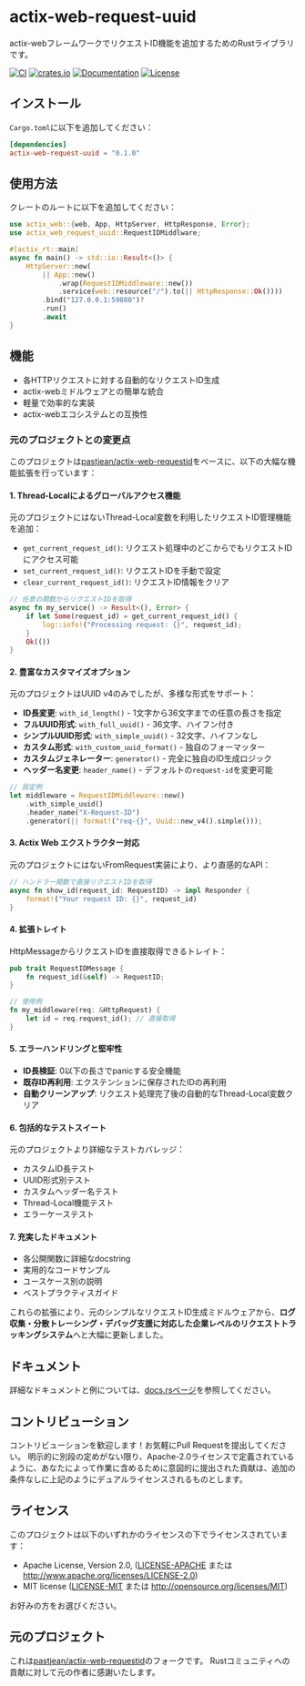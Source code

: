 # actix-web-request-uuid

actix-webフレームワークでリクエストID機能を追加するためのRustライブラリです。

[![CI](https://github.com/YusukeYoshida8849/actix-web-request-uuid/workflows/CI/badge.svg)](https://github.com/YusukeYoshida8849/actix-web-request-uuid/actions?query=workflow%3ACI)
[![crates.io](https://img.shields.io/crates/v/actix-web-request-uuid)](https://crates.io/crates/actix-web-request-uuid)
[![Documentation](https://docs.rs/actix-web-request-uuid/badge.svg)](https://docs.rs/actix-web-request-uuid)
[![License](https://img.shields.io/crates/l/actix-web-request-uuid)](https://github.com/YusukeYoshida8849/actix-web-request-uuid#license)

## インストール

`Cargo.toml`に以下を追加してください：

```toml
[dependencies]
actix-web-request-uuid = "0.1.0"
```

## 使用方法

クレートのルートに以下を追加してください：

```rust
use actix_web::{web, App, HttpServer, HttpResponse, Error};
use actix_web_request_uuid::RequestIDMiddlware;

#[actix_rt::main]
async fn main() -> std::io::Result<()> {
    HttpServer::new(
        || App::new()
            .wrap(RequestIDMiddleware::new())
            .service(web::resource("/").to(|| HttpResponse::Ok())))
        .bind("127.0.0.1:59880")?
        .run()
        .await
}
```

## 機能

- 各HTTPリクエストに対する自動的なリクエストID生成
- actix-webミドルウェアとの簡単な統合
- 軽量で効率的な実装
- actix-webエコシステムとの互換性

### 元のプロジェクトとの変更点

このプロジェクトは[pastjean/actix-web-requestid](https://github.com/pastjean/actix-web-requestid)をベースに、以下の大幅な機能拡張を行っています：

#### 1. **Thread-Localによるグローバルアクセス機能**
元のプロジェクトにはないThread-Local変数を利用したリクエストID管理機能を追加：

- `get_current_request_id()`: リクエスト処理中のどこからでもリクエストIDにアクセス可能
- `set_current_request_id()`: リクエストIDを手動で設定
- `clear_current_request_id()`: リクエストID情報をクリア

```rust
// 任意の関数からリクエストIDを取得
async fn my_service() -> Result<(), Error> {
    if let Some(request_id) = get_current_request_id() {
        log::info!("Processing request: {}", request_id);
    }
    Ok(())
}
```

#### 2. **豊富なカスタマイズオプション**
元のプロジェクトはUUID v4のみでしたが、多様な形式をサポート：

- **ID長変更**: `with_id_length()` - 1文字から36文字までの任意の長さを指定
- **フルUUID形式**: `with_full_uuid()` - 36文字、ハイフン付き
- **シンプルUUID形式**: `with_simple_uuid()` - 32文字、ハイフンなし
- **カスタム形式**: `with_custom_uuid_format()` - 独自のフォーマッター
- **カスタムジェネレーター**: `generator()` - 完全に独自のID生成ロジック
- **ヘッダー名変更**: `header_name()` - デフォルトの`request-id`を変更可能

```rust
// 設定例
let middleware = RequestIDMiddleware::new()
    .with_simple_uuid()
    .header_name("X-Request-ID")
    .generator(|| format!("req-{}", Uuid::new_v4().simple()));
```

#### 3. **Actix Web エクストラクター対応**
元のプロジェクトにはないFromRequest実装により、より直感的なAPI：

```rust
// ハンドラー関数で直接リクエストIDを取得
async fn show_id(request_id: RequestID) -> impl Responder {
    format!("Your request ID: {}", request_id)
}
```

#### 4. **拡張トレイト**
HttpMessageからリクエストIDを直接取得できるトレイト：

```rust
pub trait RequestIDMessage {
    fn request_id(&self) -> RequestID;
}

// 使用例
fn my_middleware(req: &HttpRequest) {
    let id = req.request_id(); // 直接取得
}
```

#### 5. **エラーハンドリングと堅牢性**
- **ID長検証**: 0以下の長さでpanicする安全機能
- **既存ID再利用**: エクステンションに保存されたIDの再利用
- **自動クリーンアップ**: リクエスト処理完了後の自動的なThread-Local変数クリア

#### 6. **包括的なテストスイート**
元のプロジェクトより詳細なテストカバレッジ：

- カスタムID長テスト
- UUID形式別テスト
- カスタムヘッダー名テスト
- Thread-Local機能テスト
- エラーケーステスト

#### 7. **充実したドキュメント**
- 各公開関数に詳細なdocstring
- 実用的なコードサンプル
- ユースケース別の説明
- ベストプラクティスガイド

これらの拡張により、元のシンプルなリクエストID生成ミドルウェアから、**ログ収集・分散トレーシング・デバッグ支援に対応した企業レベルのリクエストトラッキングシステム**へと大幅に更新しました。

## ドキュメント

詳細なドキュメントと例については、[docs.rsページ](https://docs.rs/actix-web-request-uuid)を参照してください。

## コントリビューション

コントリビューションを歓迎します！お気軽にPull Requestを提出してください。
明示的に別段の定めがない限り、Apache-2.0ライセンスで定義されているように、あなたによって作業に含めるために意図的に提出された貢献は、追加の条件なしに上記のようにデュアルライセンスされるものとします。

## ライセンス

このプロジェクトは以下のいずれかのライセンスの下でライセンスされています：

- Apache License, Version 2.0, ([LICENSE-APACHE](LICENSE-APACHE) または http://www.apache.org/licenses/LICENSE-2.0)
- MIT license ([LICENSE-MIT](LICENSE-MIT) または http://opensource.org/licenses/MIT)

お好みの方をお選びください。

## 元のプロジェクト

これは[pastjean/actix-web-requestid](https://github.com/pastjean/actix-web-requestid)のフォークです。
Rustコミュニティへの貢献に対して元の作者に感謝いたします。
